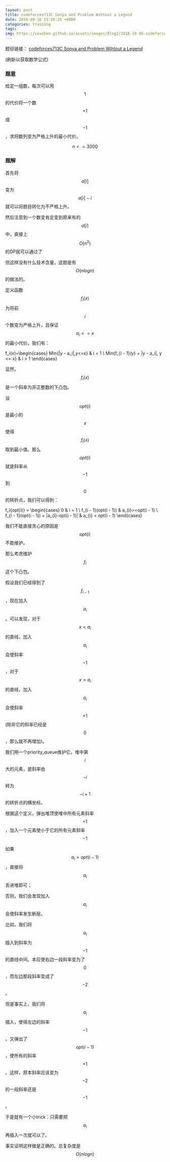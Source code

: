 ```yaml
---
layout: post
title: codeforces713C Sonya and Problem Wihtout a Legend
date: 2018-09-16 15:56:25 +0800
categories: training
tags: 
img: https://vexoben.github.io/assets/images/Blog2/2018-10-06-codeforces713c-sonya-and-problem-wihtout-a-legend.png
---
```


题目链接： [codeforces713C Sonya and Problem Wihtout a Legend][1]

(刷新以获取数学公式)

### **题意**

给定一组数，每次可以用$$1$$的代价将一个数$$+1$$或$$-1$$，求将数列变为严格上升的最小代价。

$$ n <= 3000 $$

### **题解**

首先将$$a[i]$$变为$$a[i]-i$$就可以将题目转化为不严格上升。

然后注意到一个数变肯定变到原来有的$$a[i]$$中，直接上$$O(n^2)$$的DP就可以通过了

但这样没有什么技术含量。这题是有$$O(nlogn)$$的做法的。

定义函数$$f_i(x)$$为将前$$i$$个数变为严格上升，且保证$$a_{i}<=x$$的最小代价。我们有：

$$$$f_i(x)=\begin{cases}
Min\{|y - a_i|,y<=x\} & i = 1 \\
Min\{f_{i - 1}(y) + |y - a_i|, y <= x\} & i > 1
\end{cases}$$$$

显然，$$f_{i}(x)$$是一个斜率为非正整数的下凸包。

设$$opt(i)$$是最小的$$x$$使得$$f_i(x)$$取到最小值。那么$$opt(i)$$就是斜率从$$-1$$到$$0$$的转折点，我们可以得到：

$$$$ f_i{opt(i)} = \begin{cases}
0 & i = 1 \\
f_{i - 1}(opt(i - 1)) & a_{i}>=opt(i - 1) \\
f_{i - 1}(opt(i - 1)) + |a_{i}-opt(i - 1)| & a_{i} < opt(i - 1)
\end{cases}
$$$$

我们不能直接贪心的原因是$$opt(i)$$不能维护。

那么考虑维护$$f_{i}$$这个下凸包。

假设我们已经得到了$$f_{i-1}$$，现在加入$$a_{i}$$。可以发现，对于$$x<a_{i}$$的直线，加入$$a_{i}$$会使斜率$$-1$$，对于$$x>a_{i}$$的直线，加入$$a_{i}$$会使斜率$$+1$$(除非它的斜率已经是$$0$$，那么就不再增加)。

我们用一个priority_queue维护它。堆中第$$i$$大的元素，是斜率由$$-i$$转为$$-i+1$$的转折点的横坐标。

根据这个定义，弹出堆顶使堆中所有元素斜率$$+1$$，加入一个元素使小于它的所有元素斜率$$-1$$

如果$$a_{i} > opt(i - 1)$$，直接将$$a_{i}$$丢进堆即可；

否则，我们会发现加入$$a_{i}$$会使斜率发生断层。

比如，我们将$$a_{i}$$插入到斜率为$$-1$$的直线中间。本应使右边一段斜率变为了$$0$$，而左边那段斜率变成了$$-2$$。

但是事实上，我们将$$a_{i}$$插入，使得左边的斜率$$-1$$。又弹出了$$opt(i - 1)$$，使所有的斜率$$+1$$。这样，原本斜率应该变为$$-2$$的一段斜率还是$$-1$$。

于是就有一个小trick：只需要把$$a_{i}$$再插入一次就可以了。

事实证明这样做是正确的。总复杂度是$$O(nlogn)$$

[1]: http://codeforces.com/contest/713/problem/C